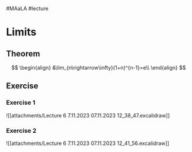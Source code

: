 #MAaLA #lecture 

# Limits
## Theorem
$$
\begin{align}
	&\lim_{n\rightarrow\infty}(1+n)^{n-1}=e\\
\end{align}
$$

## Exercise
### Exercise 1
![[attachments/Lecture 6 7.11.2023 07.11.2023 12_38_47.excalidraw]]

### Exercise 2
![[attachments/Lecture 6 7.11.2023 07.11.2023 12_41_56.excalidraw]]